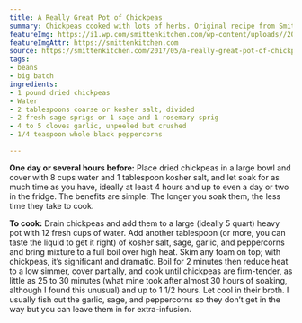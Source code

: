 ```yaml
---
title: A Really Great Pot of Chickpeas
summary: Chickpeas cooked with lots of herbs. Original recipe from Smitten Kitchen.
featureImg: https://i1.wp.com/smittenkitchen.com/wp-content/uploads//2017/05/a-really-great-pot-of-chickpeas.jpg
featureImgAttr: https://smittenkitchen.com
source: https://smittenkitchen.com/2017/05/a-really-great-pot-of-chickpeas/
tags:
- beans
- big batch
ingredients:
- 1 pound dried chickpeas
- Water
- 2 tablespoons coarse or kosher salt, divided
- 2 fresh sage sprigs or 1 sage and 1 rosemary sprig
- 4 to 5 cloves garlic, unpeeled but crushed
- 1/4 teaspoon whole black peppercorns

---
```

**One day or several hours before:** Place dried chickpeas in a large bowl and cover with 8 cups water and 1 tablespoon kosher salt, and let soak for as much time as you have, ideally at least 4 hours and up to even a day or two in the fridge. The benefits are simple: The longer you soak them, the less time they take to cook.

**To cook:** Drain chickpeas and add them to a large (ideally 5 quart) heavy pot with 12 fresh cups of water. Add another tablespoon (or more, you can taste the liquid to get it right) of kosher salt, sage, garlic, and peppercorns and bring mixture to a full boil over high heat. Skim any foam on top; with chickpeas, it’s significant and dramatic. Boil for 2 minutes then reduce heat to a low simmer, cover partially, and cook until chickpeas are firm-tender, as little as 25 to 30 minutes (what mine took after almost 30 hours of soaking, although I found this unusual) and up to 1 1/2 hours. Let cool in their broth. I usually fish out the garlic, sage, and peppercorns so they don’t get in the way but you can leave them in for extra-infusion.